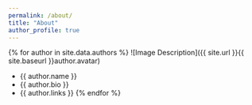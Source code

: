 ```yaml
---
permalink: /about/
title: "About"
author_profile: true
---
```


{% for author in site.data.authors %}
![Image Description]({{ site.url }}{{ site.baseurl }}author.avatar)
- {{ author.name }}
- {{ author.bio }}
- {{ author.links }}
{% endfor %}
